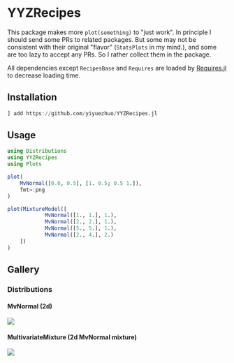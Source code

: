 # YYZRecipes

This package makes more `plot(something)` to "just work". In principle I should send some PRs to related packages. But some may not be consistent with their original "flavor" (`StatsPlots` in my mind.), and some are too lazy to accept any PRs. So I rather collect them in the package.

All dependencies except `RecipesBase` and `Requires` are loaded by [Requires.jl](https://github.com/JuliaPackaging/Requires.jl) to decrease loading time.

## Installation

```julia
] add https://github.com/yiyuezhuo/YYZRecipes.jl
```

## Usage

```julia
using Distributions
using YYZRecipes
using Plots

plot(
    MvNormal([0.0, 0.5], [1. 0.5; 0.5 1.]),
    fmt=:png
)

plot(MixtureModel([
            MvNormal([1., 1.], 1.), 
            MvNormal([2., 2.], 1.),
            MvNormal([5., 5.], 1.),
            MvNormal([2., 4.], 2.)
    ])
)
```

## Gallery

### Distributions

#### MvNormal (2d)

<img src="https://user-images.githubusercontent.com/12798270/89645835-3ec26f00-d8ed-11ea-8497-8c9a0907cc75.png">

#### MultivariateMixture (2d MvNormal mixture)

<img src="https://user-images.githubusercontent.com/12798270/89645852-45e97d00-d8ed-11ea-81ab-ea6df784c115.png">





